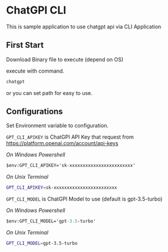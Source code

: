 # ChatGPI CLI

This is sample application to use chatgpt api via CLI Application

## First Start

Download Binary file to execute (depend on OS)

execute with command.

```sh
chatgpt
```

or you can set path for easy to use.

## Configurations

Set Environment variable to configuration.

`GPT_CLI_APIKEY` is ChatGPI API Key that request from https://platform.openai.com/account/api-keys 

*On Windows Powershell*

```ps
$env:GPT_CLI_APIKEY='sk-xxxxxxxxxxxxxxxxxxxxxxxx'
```

*On Unix Terminal*

```sh
GPT_CLI_APIKEY=sk-xxxxxxxxxxxxxxxxxxxxxxxx
```

`GPT_CLI_MODEL` is ChatGPI Model to use (default is gpt-3.5-turbo)

*On Windows Powershell*

```ps
$env:GPT_CLI_MODEL='gpt-3.5-turbo'
```

*On Unix Terminal*

```sh
GPT_CLI_MODEL=gpt-3.5-turbo
```
